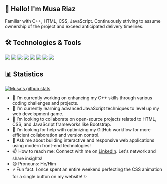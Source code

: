 ## 👋 Hello! I'm Musa Riaz
 Familiar with C++, HTML, CSS, JavaScript. Continuously striving to assume ownership of the project and exceed anticipated delivery timelines.

## 🛠️ Technologies & Tools
![](https://img.shields.io/badge/C++-00599C?style=flat&logo=c%2B%2B&logoColor=white)
![](https://img.shields.io/badge/Visual%20Studio%20Code-007ACC?style=flat&logo=visual-studio-code&logoColor=white)
![](https://img.shields.io/badge/Git-F05032?style=flat&logo=git&logoColor=white)
![](https://img.shields.io/badge/GitHub-181717?style=flat&logo=github&logoColor=white)
![](https://img.shields.io/badge/Bootstrap-563D7C?style=flat&logo=bootstrap&logoColor=white)
![](https://img.shields.io/badge/JavaScript-F7DF1E?style=flat&logo=javascript&logoColor=black)
![](https://img.shields.io/badge/CSS-1572B6?style=flat&logo=css3&logoColor=white)
![](https://img.shields.io/badge/HTML-E34F26?style=flat&logo=html5&logoColor=white)


 
## 📊 Statistics
[![Musa's github stats](https://github-readme-stats.vercel.app/api?username=Musariaz&theme=dark&count_private=true)](https://github.com/anuraghazra/github-readme-stats)

- 🔭 I’m currently working on enhancing my C++ skills through various coding challenges and projects.
- 🌱 I’m currently learning advanced JavaScript techniques to level up my web development game.
- 👯 I’m looking to collaborate on open-source projects related to HTML, CSS, and JavaScript frameworks like Bootstrap.
- 🤔 I’m looking for help with optimizing my GitHub workflow for more efficient collaboration and version control.
- 💬 Ask me about building interactive and responsive web applications using modern front-end technologies!
- 📫 How to reach me: Connect with me on [LinkedIn](https://www.linkedin.com/in/musariaz/). Let's network and share insights!
- 😄 Pronouns: He/Him
- ⚡ Fun fact: I once spent an entire weekend perfecting the CSS animation for a single button on my website! ✨
